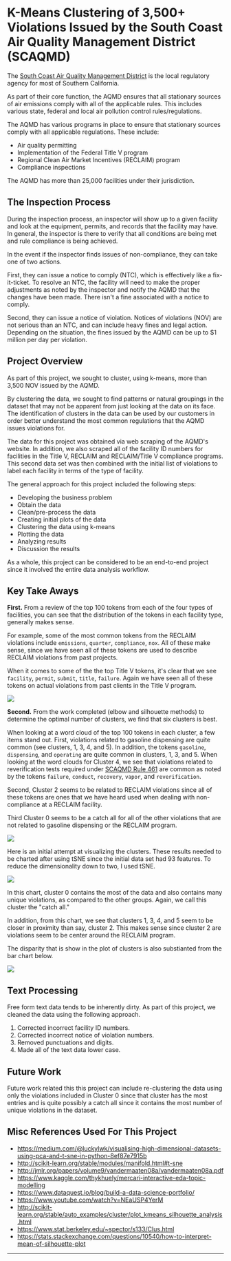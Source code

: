 # K-Means Clustering of 3,500+ Violations Issued by the South Coast Air Quality Management District (SCAQMD)

The [South Coast Air Quality Management District](https://www.enveraconsulting.com/what-is-the-scaqmd/) is the local regulatory agency for most of Southern California.

As part of their core function, the AQMD ensures that all stationary sources of air emissions comply with all of the applicable rules.  This includes various state, federal and local air pollution control rules/regulations.

The AQMD has various programs in place to ensure that stationary sources comply with all applicable regulations.  These include:

* Air quality permitting
* Implementation of the Federal Title V program
* Regional Clean Air Market Incentives (RECLAIM) program
* Compliance inspections

The AQMD has more than 25,000 facilities under their jurisdiction.

## The Inspection Process

During the inspection process, an inspector will show up to a given facility and look at the equipment, permits, and records that the facility may have.  In general, the inspector is there to verify that all conditions are being met and rule compliance is being achieved. 

In the event if the inspector finds issues of non-compliance, they can take one of two actions.

First, they can issue a notice to comply (NTC), which is effectively like a fix-it-ticket.  To resolve an NTC, the facility will need to make the proper adjustments as noted by the inspector and notify the AQMD that the changes have been made. There isn't a fine associated with a notice to comply.

Second, they can issue a notice of violation.  Notices of violations 
 (NOV) are not serious than an NTC, and can include heavy fines and legal action. Depending on the situation, the fines issued by the AQMD can be up to $1 million per day per violation. 

## Project Overview

As part of this project, we sought to cluster, using k-means, more than 3,500 NOV issued by the AQMD. 

By clustering the data, we sought to find patterns or natural groupings in the dataset that may not be apparent from just looking at the data on its face. The identification of clusters in the data can be used by our customers in order better understand the most common regulations that the AQMD issues violations for. 

The data for this project was obtained via web scraping of the AQMD's website.  In addition, we also scraped all of the facility ID numbers for facilities in the Title V, RECLAIM and RECLAIM/Title V compliance programs.  This second data set was then combined with the initial list of violations to label each facility  in terms of the type of facility. 

The general approach for this project included the following steps:

* Developing the business problem
* Obtain the data
* Clean/pre-process the data
* Creating initial plots of the data
* Clustering the data using k-means
* Plotting the data
* Analyzing results
* Discussion the results

As a whole, this project can be considered to be an end-to-end project since it involved the entire data analysis workflow. 

## Key Take Aways

**First.** From a review of the top 100 tokens from each of the four types of facilities, you can see that the distribution of the tokens in each facility type, generally makes sense. 

For example, some of the most common tokens from the RECLAIM violations include `emissions`, `quarter`, `compliance`, `nox`.  All of these make sense, since we have seen all of these tokens are used to describe RECLAIM violations from past projects.

When it comes to some of the the top Title V tokens, it's clear that we see `facility`, `permit`, `submit`, `title`, `failure`. Again we have seen all of these tokens on actual violations from past clients in the Title V program.

![](./images/initial-tokens.png)

**Second.** From the work completed (elbow and silhouette methods) to determine the optimal number of clusters, we find that six clusters is best. 

When looking at a word cloud of the top 100 tokens in each cluster, a few items stand out.  First, violations related to gasoline dispensing are quite common (see clusters, 1, 3, 4, and 5).  In addition, the tokens `gasoline`, `dispensing`, and `operating` are quite common in clusters, 1, 3, and 5.  When looking at the word clouds for Cluster 4, we see that violations related to reverification tests required under [SCAQMD Rule 461](http://www.aqmd.gov/docs/default-source/rule-book/rule-iv/rule-461.pdf) are common as noted by the tokens `failure`, `conduct`, `recovery`, `vapor`, and `reverification`. 

Second, Cluster 2 seems to be related to RECLAIM violations since all of these tokens are ones that we have heard used when dealing with non-compliance at a RECLAIM facility.

Third Cluster 0 seems to be a catch all for all of the other violations that are not related to gasoline dispensing or the RECLAIM program.

![](./images/cluster-tokens.png)

Here is an initial attempt at visualizing the clusters.  These results needed to be charted after using tSNE since the initial data set had 93 features.  To reduce the dimensionality down to two, I used tSNE.

![](./images/initial-clustering.png)

In this chart, cluster 0 contains the most of the data and also contains many unique violations, as compared to the other groups. Again, we call this cluster the "catch all."

In addition, from this chart, we see that clusters 1, 3, 4, and 5 seem to be closer in proximity than say, cluster 2. This makes sense since cluster 2 are violations seem to be center around the RECLAIM program.

The disparity that is show in the plot of clusters is also substianted from the bar chart below.

![](./images/bar-chart.png)

## Text Processing
Free form text data tends to be inherently dirty.  As part of this project, we cleaned the data using the following approach.

1. Corrected incorrect facility ID numbers.
2. Corrected incorrect notice of violation numbers.
3. Removed punctuations and digits.
4. Made all of the text data lower case. 

## Future Work

Future work related this this project can include re-clustering the data using only the violations included in Cluster 0 since that cluster has the most entries and is quite possibly a catch all since it contains the most number of unique violations in the dataset.

## Misc References Used For This Project

* https://medium.com/@luckylwk/visualising-high-dimensional-datasets-using-pca-and-t-sne-in-python-8ef87e7915b
* http://scikit-learn.org/stable/modules/manifold.html#t-sne
* http://jmlr.org/papers/volume9/vandermaaten08a/vandermaaten08a.pdf
* https://www.kaggle.com/thykhuely/mercari-interactive-eda-topic-modelling
* https://www.dataquest.io/blog/build-a-data-science-portfolio/
* https://www.youtube.com/watch?v=NEaUSP4YerM
* http://scikit-learn.org/stable/auto_examples/cluster/plot_kmeans_silhouette_analysis.html
* https://www.stat.berkeley.edu/~spector/s133/Clus.html
* https://stats.stackexchange.com/questions/10540/how-to-interpret-mean-of-silhouette-plot

***